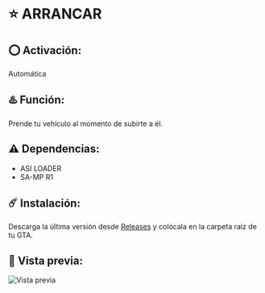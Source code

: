 # ⭐ ARRANCAR

## ⭕ Activación:
Automática

## ♨️ Función:
Prende tu vehículo al momento de subirte a él.

## ⚠️ Dependencias:
- ASI LOADER
- SA-MP R1

## ☄️ Instalación:
Descarga la última versión desde [Releases](https://github.com/0x73616D/Arrancar/releases/tag/Arrancar-V1.0) y colócala en la carpeta raíz de tu GTA.

## 👀 Vista previa:
![Vista previa](https://media.discordapp.net/attachments/1216610723602370671/1216610724030447636/Grand_Theft_Auto_San_Andreas_Screenshot_2022.png?ex=66137908&is=66010408&hm=8f21fc0940265424377378b40b39ca54ac66c601673cedbec4f2c45d73903c23&=&format=webp&quality=lossless)
